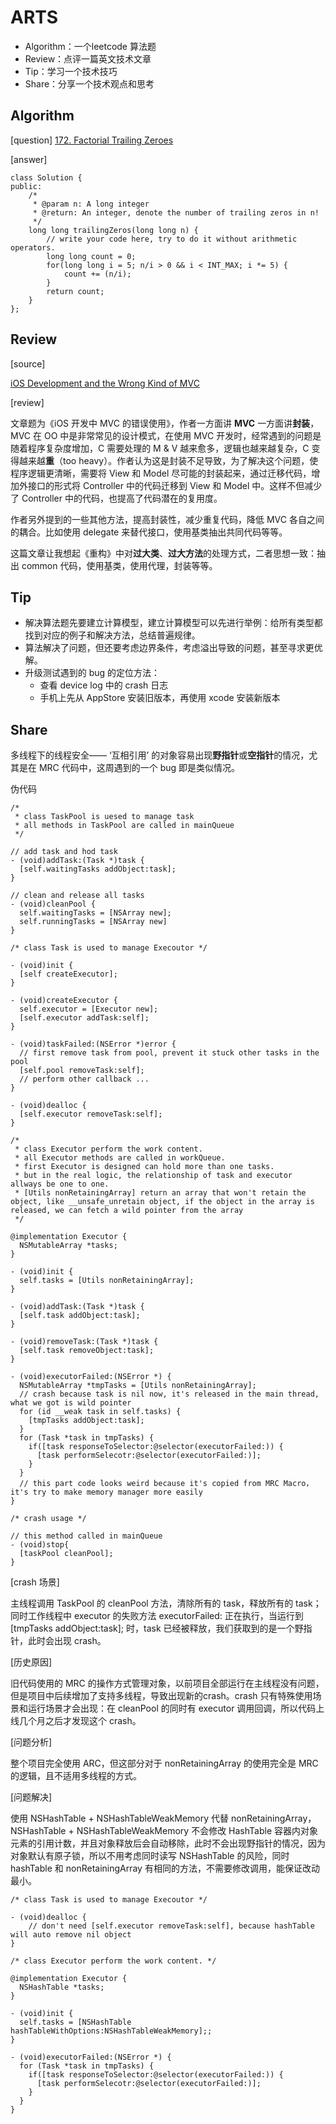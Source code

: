 # ARTS
- Algorithm：一个leetcode 算法题
- Review：点评一篇英文技术文章
- Tip：学习一个技术技巧
- Share：分享一个技术观点和思考


## Algorithm
[question]
[172. Factorial Trailing Zeroes](https://leetcode.com/problems/factorial-trailing-zeroes/)

[answer]
```
class Solution {
public:
    /*
     * @param n: A long integer
     * @return: An integer, denote the number of trailing zeros in n!
     */
    long long trailingZeros(long long n) {
        // write your code here, try to do it without arithmetic operators.
        long long count = 0;
        for(long long i = 5; n/i > 0 && i < INT_MAX; i *= 5) {
            count += (n/i);
        }
        return count;
    }
};
```

## Review

[source]

[iOS Development and the Wrong Kind of MVC](https://medium.com/@JimmyMAndersson/ios-development-and-the-wrong-kind-of-mvc-4e3e2decb82e)

[review]

文章题为《iOS 开发中 MVC 的错误使用》，作者一方面讲 **MVC** 一方面讲**封装**，MVC 在 OO 中是非常常见的设计模式，在使用 MVC 开发时，经常遇到的问题是随着程序复杂度增加，C 需要处理的 M & V 越来愈多，逻辑也越来越复杂，C 变得越来越**重**（too heavy）。作者认为这是封装不足导致，为了解决这个问题，使程序逻辑更清晰，需要将 View 和 Model 尽可能的封装起来，通过迁移代码，增加外接口的形式将 Controller 中的代码迁移到 View 和 Model 中。这样不但减少了 Controller 中的代码，也提高了代码潜在的复用度。

作者另外提到的一些其他方法，提高封装性，减少重复代码，降低 MVC 各自之间的耦合。比如使用 delegate 来替代接口，使用基类抽出共同代码等等。

这篇文章让我想起《重构》中对**过大类**、**过大方法**的处理方式，二者思想一致：抽出 common 代码，使用基类，使用代理，封装等等。

## Tip

- 解决算法题先要建立计算模型，建立计算模型可以先进行举例：给所有类型都找到对应的例子和解决方法，总结普遍规律。
- 算法解决了问题，但还要考虑边界条件，考虑溢出导致的问题，甚至寻求更优解。
- 升级测试遇到的 bug 的定位方法：
  - 查看 device log 中的 crash 日志
  - 手机上先从 AppStore 安装旧版本，再使用 xcode 安装新版本

## Share

多线程下的线程安全—— ‘互相引用’ 的对象容易出现**野指针**或**空指针**的情况，尤其是在 MRC 代码中，这周遇到的一个 bug 即是类似情况。

伪代码

```
/* 
 * class TaskPool is uesed to manage task 
 * all methods in TaskPool are called in mainQueue
 */

// add task and hod task
- (void)addTask:(Task *)task {
  [self.waitingTasks addObject:task];
}

// clean and release all tasks
- (void)cleanPool {
  self.waitingTasks = [NSArray new];
  self.runningTasks = [NSArray new]
}
```

```
/* class Task is used to manage Execoutor */

- (void)init {
  [self createExecutor];
}

- (void)createExecutor {
  self.executor = [Executor new];
  [self.executor addTask:self];
}

- (void)taskFailed:(NSError *)error {
  // first remove task from pool, prevent it stuck other tasks in the pool
  [self.pool removeTask:self];
  // perform other callback ...
}

- (void)dealloc {
  [self.executor removeTask:self];
}
```

```
/* 
 * class Executor perform the work content.
 * all Executor methods are called in workQueue.
 * first Executor is designed can hold more than one tasks.
 * but in the real logic, the relationship of task and executor allways be one to one.
 * [Utils nonRetainingArray] return an array that won't retain the object, like __unsafe_unretain object, if the object in the array is released, we can fetch a wild pointer from the array
 */

@implementation Executor {
  NSMutableArray *tasks;
}

- (void)init {
  self.tasks = [Utils nonRetainingArray];
}

- (void)addTask:(Task *)task {
  [self.task addObject:task];
}

- (void)removeTask:(Task *)task {
  [self.task removeObject:task];
}

- (void)executorFailed:(NSError *) {
  NSMutableArray *tmpTasks = [Utils nonRetainingArray];
  // crash because task is nil now, it's released in the main thread, what we got is wild pointer
  for (id __weak task in self.tasks) {
    [tmpTasks addObject:task];
  }
  for (Task *task in tmpTasks) {
	if([task responseToSelector:@selector(executorFailed:)) {
      [task performSelecotr:@selector(executorFailed:)];
    }
  }
  // this part code looks weird because it's copied from MRC Macro，it's try to make memory manager more easily
}

```

```
/* crash usage */

// this method called in mainQueue
- (void)stop{
  [taskPool cleanPool];
}
```

[crash 场景]

主线程调用 TaskPool 的 cleanPool 方法，清除所有的 task，释放所有的 task；同时工作线程中 executor 的失败方法 executorFailed: 正在执行，当运行到 [tmpTasks addObject:task]; 时，task 已经被释放，我们获取到的是一个野指针，此时会出现 crash。

[历史原因]

旧代码使用的 MRC 的操作方式管理对象，以前项目全部运行在主线程没有问题，但是项目中后续增加了支持多线程，导致出现新的crash。crash 只有特殊使用场景和运行场景才会出现：在 cleanPool 的同时有 executor 调用回调，所以代码上线几个月之后才发现这个 crash。

[问题分析]

整个项目完全使用 ARC，但这部分对于 nonRetainingArray 的使用完全是 MRC 的逻辑，且不适用多线程的方式。

[问题解决]

使用 NSHashTable + NSHashTableWeakMemory 代替 nonRetainingArray，NSHashTable + NSHashTableWeakMemory 不会修改 HashTable 容器内对象元素的引用计数，并且对象释放后会自动移除，此时不会出现野指针的情况，因为对象默认有原子锁，所以不用考虑同时读写 NSHashTable 的风险，同时 hashTable 和 nonRetainingArray 有相同的方法，不需要修改调用，能保证改动最小。

```
/* class Task is used to manage Execoutor */

- (void)dealloc {
	// don't need [self.executor removeTask:self], because hashTable will auto remove nil object 
}
```

```
/* class Executor perform the work content. */

@implementation Executor {
  NSHashTable *tasks;
}

- (void)init {
  self.tasks = [NSHashTable hashTableWithOptions:NSHashTableWeakMemory];;
}

- (void)executorFailed:(NSError *) {
  for (Task *task in tmpTasks) {
    if([task responseToSelector:@selector(executorFailed:)) {
      [task performSelecotr:@selector(executorFailed:)];
    }
  }
}
```
